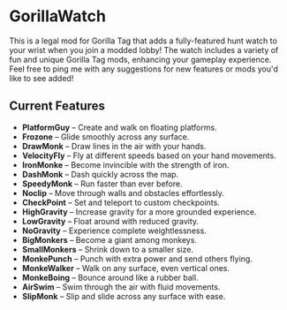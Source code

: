 # GorillaWatch

This is a legal mod for Gorilla Tag that adds a fully-featured hunt watch to your wrist when you join a modded lobby! The watch includes a variety of fun and unique Gorilla Tag mods, enhancing your gameplay experience. Feel free to ping me with any suggestions for new features or mods you'd like to see added!

## Current Features

- **PlatformGuy** – Create and walk on floating platforms.
- **Frozone** – Glide smoothly across any surface.
- **DrawMonk** – Draw lines in the air with your hands.
- **VelocityFly** – Fly at different speeds based on your hand movements.
- **IronMonke** – Become invincible with the strength of iron.
- **DashMonk** – Dash quickly across the map.
- **SpeedyMonk** – Run faster than ever before.
- **Noclip** – Move through walls and obstacles effortlessly.
- **CheckPoint** – Set and teleport to custom checkpoints.
- **HighGravity** – Increase gravity for a more grounded experience.
- **LowGravity** – Float around with reduced gravity.
- **NoGravity** – Experience complete weightlessness.
- **BigMonkers** – Become a giant among monkeys.
- **SmallMonkers** – Shrink down to a smaller size.
- **MonkePunch** – Punch with extra power and send others flying.
- **MonkeWalker** – Walk on any surface, even vertical ones.
- **MonkeBoing** – Bounce around like a rubber ball.
- **AirSwim** – Swim through the air with fluid movements.
- **SlipMonk** – Slip and slide across any surface with ease.
